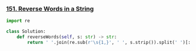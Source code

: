 ### [151. Reverse Words in a String](https://leetcode.com/problems/reverse-words-in-a-string/description/)

```python
import re

class Solution:
    def reverseWords(self, s: str) -> str:
        return ' '.join(re.sub(r'\s{1,}', ' ', s.strip()).split(' ')[::-1])
```

